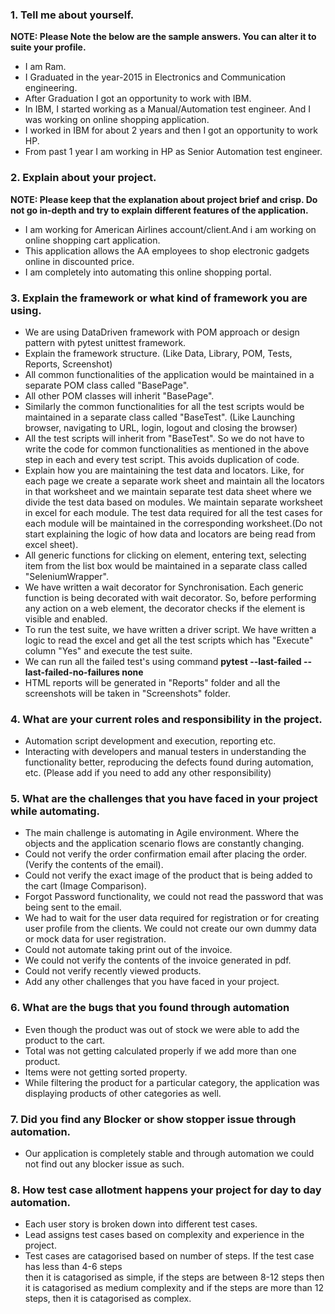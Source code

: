 ### 1. Tell me about yourself.
**NOTE: Please Note the below are the sample answers. You can alter it to suite your profile.**
* I am Ram.
* I Graduated in the year-2015 in Electronics and Communication engineering.
* After Graduation I got an opportunity to work with IBM.
* In IBM, I started working as a Manual/Automation test engineer. And I was working on online shopping application.
* I worked in IBM for about 2 years and then I got an opportunity to work HP. 
* From past 1 year I am working in HP as Senior Automation test engineer.

### 2. Explain about your project.
**NOTE: Please keep that the explanation about project brief and crisp. Do not go in-depth and try to explain different features of the application.**
* I am working for American Airlines account/client.And i am working on online shopping cart application.
* This application allows the AA employees to shop electronic gadgets online in discounted price.
* I am completely into automating this online shopping portal.
 
### 3. Explain the framework or what kind of framework you are using.
* We are using DataDriven framework with POM approach or design pattern with pytest unittest framework.
* Explain the framework structure. (Like Data, Library, POM, Tests, Reports, Screenshot)
* All common functionalities of the application would be maintained in a separate POM class called "BasePage".
* All other POM classes will inherit "BasePage".
* Similarly the common functionalities for all the test scripts would be maintained in a separate class called "BaseTest". (Like Launching browser, navigating to URL, login, logout and closing the browser)
* All the test scripts will inherit from "BaseTest". So we do not have to write the code for common functionalities as mentioned in the above step in each and every test script. This avoids duplication of code.
* Explain how you are maintaining the test data and locators. Like, for each page we create a separate work sheet and maintain all the locators in that worksheet and we maintain separate test data sheet where we divide the test data based on modules. We maintain separate worksheet in excel for each module. The test data required for all the test cases for each module will be maintained in the corresponding worksheet.(Do not start explaining the logic of how data and locators are being read from excel sheet).
* All generic functions for clicking on element, entering text, selecting item from the list box would be maintained in a separate class called "SeleniumWrapper".
* We have written a wait decorator for Synchronisation. Each generic function is being decorated with wait decorator. So, before performing any action on a web element, the decorator checks if the element is visible and enabled.
* To run the test suite, we have written a driver script. We have written a logic to read the excel and get all the test scripts which has "Execute" column "Yes" and execute the test suite.
* We can run all the failed test's using command **pytest --last-failed --last-failed-no-failures none**  
* HTML reports will be generated in "Reports" folder and all the screenshots will be taken in "Screenshots" folder.

### 4. What are your current roles and responsibility in the project.
* Automation script development and execution, reporting etc.
* Interacting with developers and manual testers in understanding the functionality better, reproducing the defects found during automation, etc. (Please add if you need to add any other responsibility)

### 5. What are the challenges that you have faced in your project while automating.
* The main challenge is automating in Agile environment. Where the objects and the application scenario flows are constantly changing.
* Could not verify the order confirmation email after placing the order. (Verify the contents of the email).
* Could not verify the exact image of the product that is being added to the cart (Image Comparison).
* Forgot Password functionality, we could not read the password that was being sent to the email.
* We had to wait for the user data required for registration or for creating user profile from the clients. We could not create our own dummy data or mock data for user registration.
* Could not automate taking print out of the invoice.
* We could not verify the contents of the invoice generated in pdf.
* Could not verify recently viewed products.
* Add any other challenges that you have faced in your project.

### 6. What are the bugs that you found through automation
* Even though the product was out of stock we were able to add the product to the cart.
* Total was not getting calculated properly if we add more than one product.
* Items were not getting sorted property.
* While filtering the product for a particular category, the application was displaying products of other categories as well.

### 7. Did you find any Blocker or show stopper issue through automation.
* Our application is completely stable and through automation we could not find out any blocker issue as such.

### 8. How test case allotment happens your project for day to day automation.
* Each user story is broken down into different test cases.
* Lead assigns test cases based on complexity and experience in the project.
* Test cases are catagorised based on number of steps. If the test case has less than 4-6 steps  
then it is catagorised as simple, if the steps are between 8-12 steps then it is catagorised as medium complexity and if the steps are more than 12 steps, then it is catagorised as complex.